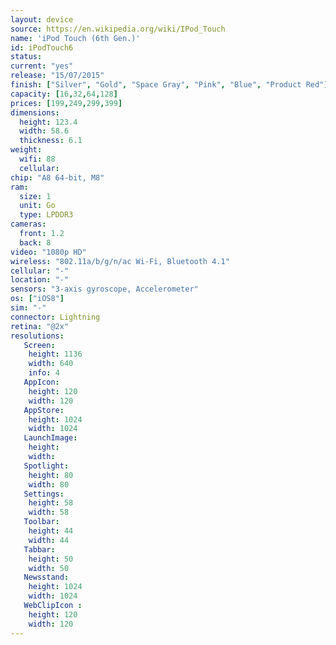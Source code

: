 ```yaml
---
layout: device
source: https://en.wikipedia.org/wiki/IPod_Touch
name: 'iPod Touch (6th Gen.)'
id: iPodTouch6
status:
current: "yes"
release: "15/07/2015"
finish: ["Silver", "Gold", "Space Gray", "Pink", "Blue", "Product Red"]
capacity: [16,32,64,128]
prices: [199,249,299,399]
dimensions:
  height: 123.4
  width: 58.6
  thickness: 6.1
weight:
  wifi: 88
  cellular:
chip: "A8 64-bit, M8"
ram:
  size: 1
  unit: Go
  type: LPDDR3
cameras:
  front: 1.2
  back: 8
video: "1080p HD"
wireless: "802.11a/b/g/n/ac Wi‑Fi, Bluetooth 4.1"
cellular: "-"
location: "-"
sensors: "3-axis gyroscope, Accelerometer"
os: ["iOS8"]
sim: "-"
connector: Lightning
retina: "@2x"
resolutions:
   Screen:
    height: 1136
    width: 640
    info: 4
   AppIcon:
    height: 120
    width: 120
   AppStore:
    height: 1024
    width: 1024
   LaunchImage:
    height: 
    width: 
   Spotlight:
    height: 80
    width: 80
   Settings:
    height: 58
    width: 58
   Toolbar:
    height: 44
    width: 44
   Tabbar:
    height: 50
    width: 50
   Newsstand:
    height: 1024
    width: 1024
   WebClipIcon :
    height: 120
    width: 120
---
```

